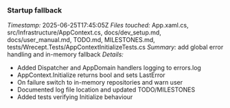 ### Startup fallback
*Timestamp:* 2025-06-25T17:45:05Z
*Files touched:* App.xaml.cs, src/Infrastructure/AppContext.cs, docs/dev_setup.md, docs/user_manual.md, TODO.md, MILESTONES.md, tests/Wrecept.Tests/AppContextInitializeTests.cs
*Summary:* add global error handling and in-memory fallback
*Details:*
- Added Dispatcher and AppDomain handlers logging to errors.log
- AppContext.Initialize returns bool and sets LastError
- On failure switch to in-memory repositories and warn user
- Documented log file location and updated TODO/MILESTONES
- Added tests verifying Initialize behaviour
